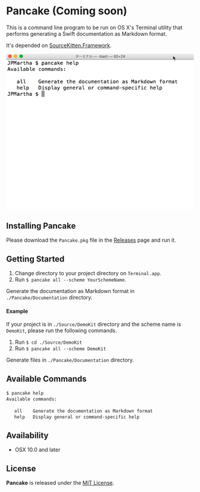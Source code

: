 # Pancake (Coming soon)

This is a command line program to be run on OS X's Terminal utility that performs generating a Swift documentation as Markdown format.

It's depended on [SourceKitten.Framework](https://github.com/jpsim/SourceKitten).

<img src="./Documentation/Images/pancake_all_demo.gif">

## Installing Pancake

Please download the `Pancake.pkg` file in the [Releases](https://github.com/JPMartha/Pancake/releases) page and run it.

## Getting Started

1. Change directory to your project directory on `Terminal.app`.
2. Run `$ pancake all --scheme YourSchemeName`.

Generate the documentation as Markdown format in `./Pancake/Documentation` directory.

#### Example

If your project is in `./Source/DemoKit` directory and the scheme name is `DemoKit`, please run the following commands.

1. Run `$ cd ./Source/DemoKit`
2. Run `$ pancake all --scheme DemoKit`

Generate files in `./Pancake/Documentation` directory.

## Available Commands

```
$ pancake help
Available commands:

   all    Generate the documentation as Markdown format
   help   Display general or command-specific help
```

## Availability

- OSX 10.0 and later

## License

__Pancake__ is released under the [MIT License](LICENSE).
